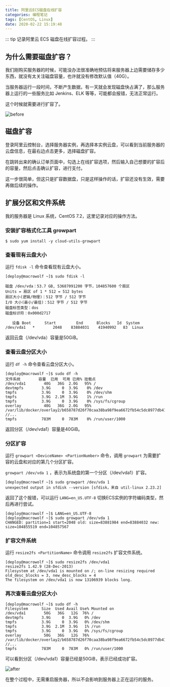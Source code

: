 ```yaml
---
title: 阿里云ECS磁盘在线扩容
categories: 编程笔记
tags: [CentOS, Linux]
date: 2020-02-22 15:19:48
---
```


::: tip
记录阿里云 ECS 磁盘在线扩容过程。
:::

<!-- more -->

## 为什么需要磁盘扩容？

我们刚购买服务器的时候，可能没办法很准确地预估将来服务器上边需要储存多少东西，就没有太关注磁盘容量，也许就没有修改默认值（40G）。

当服务器运行一段时间，不断产生数据，有一天就会发现磁盘快占满了，那么服务器上运行的一些服务比如 Jenkins、ELK 等等，可能都会报错，无法正常运行。

这个时候就需要进行扩容了。

![before](/images/develop/67/before.png)

## 磁盘扩容

登录阿里云控制台，选择服务器实例，再选择本实例云盘，可以看到当前服务器的云盘信息，在最右边点击更多，选择磁盘扩容。

在跳转出来的确认订单页面中，勾选上在线扩容选项，然后输入自己想要的扩容后的容量，然后点击确认扩容，进行支付。

这一步很简单，但这只是扩容数据盘，只是这样操作的话，扩容还没有生效，需要再做后续的操作。

## 扩展分区和文件系统

我的服务器是 Linux 系统，CentOS 7.2，这里记录对应的操作方法。

### 安装扩容格式化工具 growpart

```
$ sudo yum install -y cloud-utils-growpart
```

### 查看现有云盘大小

运行 `fdisk -l` 命令查看现有云盘大小。

```
[deploy@macrowolf ~]$ sudo fdisk -l

磁盘 /dev/vda：53.7 GB, 53687091200 字节，104857600 个扇区
Units = 扇区 of 1 * 512 = 512 bytes
扇区大小(逻辑/物理)：512 字节 / 512 字节
I/O 大小(最小/最佳)：512 字节 / 512 字节
磁盘标签类型：dos
磁盘标识符：0x000d2717

   设备 Boot      Start         End      Blocks   Id  System
/dev/vda1   *        2048    83884031    41940992   83  Linux
```

返回云盘（/dev/vda）容量是50GiB。

### 查看云盘分区大小

运行 `df -h` 命令查看云盘分区大小。

```
[deploy@macrowolf ~]$ sudo df -h
文件系统        容量  已用  可用 已用% 挂载点
/dev/vda1        40G   36G  2.0G   95% /
devtmpfs        3.9G     0  3.9G    0% /dev
tmpfs           3.9G     0  3.9G    0% /dev/shm
tmpfs           3.9G  2.1M  3.9G    1% /run
tmpfs           3.9G     0  3.9G    0% /sys/fs/cgroup
overlay          40G   36G  2.0G   95% /var/lib/docker/overlay2/b658787d26f70caa38ba98f9ea6672fb54c5dc8977db417920efa64dd31bcdee/merged
//...
tmpfs           783M     0  783M    0% /run/user/1000
```

返回分区（/dev/vda1）容量是40GiB。

### 分区扩容

运行 `growpart <DeviceName> <PartionNumber>` 命令，调用 `growpart` 为需要扩容的云盘和对应的第几个分区扩容。

`growpart /dev/vda 1` ，表示为系统盘的第一个分区（/dev/vda1）扩容。

```
[deploy@macrowolf ~]$ sudo growpart /dev/vda 1
unexpected output in sfdisk --version [sfdisk，来自 util-linux 2.23.2]
```

返回了这个报错，可以运行 `LANG=en_US.UTF-8` 切换ECS实例的字符编码类型，然后再进行尝试。

```
[deploy@macrowolf ~]$ LANG=en_US.UTF-8
[deploy@macrowolf ~]$ sudo growpart /dev/vda 1
CHANGED: partition=1 start=2048 old: size=83881984 end=83884032 new: size=104855519 end=104857567
```

### 扩容文件系统

运行 `resize2fs <PartitionName>` 命令调用 `resize2fs` 扩容文件系统。

```
[deploy@macrowolf ~]$ sudo resize2fs /dev/vda1
resize2fs 1.42.9 (28-Dec-2013)
Filesystem at /dev/vda1 is mounted on /; on-line resizing required
old_desc_blocks = 3, new_desc_blocks = 4
The filesystem on /dev/vda1 is now 13106939 blocks long.
```

### 再次查看云盘分区大小

```
[deploy@macrowolf ~]$ sudo df -h
Filesystem      Size  Used Avail Use% Mounted on
/dev/vda1        50G   36G   12G  76% /
devtmpfs        3.9G     0  3.9G   0% /dev
tmpfs           3.9G     0  3.9G   0% /dev/shm
tmpfs           3.9G  2.1M  3.9G   1% /run
tmpfs           3.9G     0  3.9G   0% /sys/fs/cgroup
overlay          50G   36G   12G  76% /var/lib/docker/overlay2/b658787d26f70caa38ba98f9ea6672fb54c5dc8977db417920efa64dd31bcdee/merged
//...
tmpfs           783M     0  783M   0% /run/user/1000
```

可以看到分区（/dev/vda1）容量已经是50GiB，表示已经成功扩容。

![after](/images/develop/67/after.png)

在整个过程中，无需重启服务器，所以不会影响到服务器上正在运行的服务。
